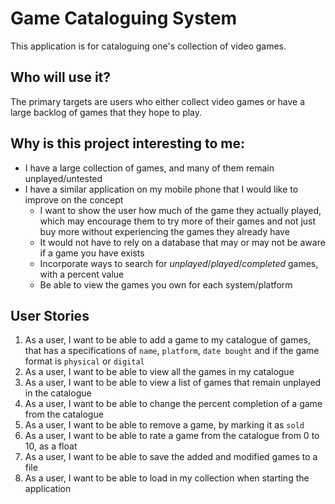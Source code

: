 # Game Cataloguing System
This application is for cataloguing one's collection of video games.

## Who will use it?
The primary targets are users who either collect video games or have a large backlog of games that they hope to play.

## Why is this project interesting to me:
- I have a large collection of games, and many of them remain unplayed/untested
- I have a similar application on my mobile phone that I would like to improve on the concept
    - I want to show the user how much of the game they actually played, which may encourage them to try more of their games and not just buy more without experiencing the games they already have
    - It would not have to rely on a database that may or may not be aware if a game you have exists
    - Incorporate ways to search for *unplayed*/*played*/*completed* games, with a percent value
    - Be able to view the games you own for each system/platform

## User Stories
1. As a user, I want to be able to add a game to my catalogue of games, that has a specifications of `name`, `platform`, `date bought` and if the game format is `physical` or `digital`
1. As a user, I want to be able to view all the games in my catalogue
1. As a user, I want to be able to view a list of games that remain unplayed in the catalogue
1. As a user, I want to be able to change the percent completion of a game from the catalogue
1. As a user, I want to be able to remove a game, by marking it as `sold`
1. As a user, I want to be able to rate a game from the catalogue from 0 to 10, as a float
1. As a user, I want to be able to save the added and modified games to a file
1. As a user, I want to be able to load in my collection when starting the application
